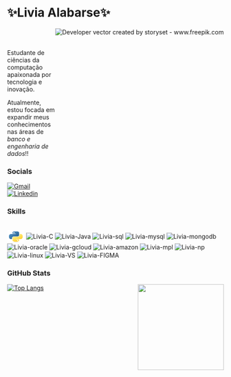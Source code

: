 # ✨Livia Alabarse✨ 
<img align="right" alt="Developer vector created by storyset - www.freepik.com" height="420" src="https://cdn.discordapp.com/attachments/1282017271740498007/1282434956529897532/Hand_coding-bro_1.png?ex=66df5820&is=66de06a0&hm=77836eda6b25dd90ba836d41cc1e862d645c1da81991ad327c36a05c9aaf8572&">
<br><br>



<p align="left"> Estudante de ciências da computação apaixonada por tecnologia e inovação. </p>
<p align="left"> Atualmente, estou focada em expandir meus conhecimentos nas áreas de <em>banco e engenharia de dados</em>!! </p>
 
### Socials

[![Gmail](https://img.shields.io/badge/Gmail-000?style=for-the-badge&logo=gmail&logoColor=7E57C2&color:FFF)](mailto:liviaalabarse@gmail.com)
[![Linkedin](https://img.shields.io/badge/-LinkedIn-000?style=for-the-badge&logo=linkedin&logoColor=7E57C2&color:FFF)](https://www.linkedin.com/in/livia-alabarse/)


### Skills
<div style="display: inline_block"><br>
  <img align="center" alt="Livia-Python" height="30" width="40" src="https://raw.githubusercontent.com/devicons/devicon/master/icons/python/python-original.svg">
  <img align="center" alt="Livia-C" height="30" width="40" src="https://cdn.jsdelivr.net/gh/devicons/devicon@latest/icons/c/c-original.svg"/>
  <img align="center" alt="Livia-Java" height="30" width="40" src="https://cdn.jsdelivr.net/gh/devicons/devicon@latest/icons/java/java-original.svg"/>

  <img align="center" alt="Livia-sql" height="30" width="40" src="https://cdn.jsdelivr.net/gh/devicons/devicon@latest/icons/azuresqldatabase/azuresqldatabase-original.svg"/>
  <img align="center" alt="Livia-mysql" height="30" width="40" src="https://cdn.jsdelivr.net/gh/devicons/devicon@latest/icons/mysql/mysql-original.svg"/>
  <img align="center" alt="Livia-mongodb" height="30" width="40" src="https://cdn.jsdelivr.net/gh/devicons/devicon@latest/icons/mongodb/mongodb-original.svg"/>
  <img align="center" alt="Livia-oracle" height="30" width="40" src="https://cdn.jsdelivr.net/gh/devicons/devicon@latest/icons/oracle/oracle-original.svg"/>
  <img align="center" alt="Livia-gcloud" height="30" width="40" src="https://cdn.jsdelivr.net/gh/devicons/devicon@latest/icons/googlecloud/googlecloud-original.svg"/>

  
  <img align="center" alt="Livia-amazon" height="30" width="40" src="https://cdn.jsdelivr.net/gh/devicons/devicon@latest/icons/amazonwebservices/amazonwebservices-original-wordmark.svg"/> 
  <img align="center" alt="Livia-mpl" height="30" width="40" src="https://cdn.jsdelivr.net/gh/devicons/devicon@latest/icons/matplotlib/matplotlib-plain.svg"/> 
  <img align="center" alt="Livia-np" height="30" width="40" src="https://cdn.jsdelivr.net/gh/devicons/devicon@latest/icons/numpy/numpy-original.svg"/> 
  
 


  <img align="center" alt="Livia-linux" height="30" width="40" src="https://cdn.jsdelivr.net/gh/devicons/devicon@latest/icons/linux/linux-original.svg"/>
  <img align="center" alt="Livia-VS" height="30" width="40" src="https://cdn.jsdelivr.net/gh/devicons/devicon@latest/icons/vscode/vscode-original.svg"/>
  <img align="center" alt="Livia-FIGMA" height="30" width="40" src="https://cdn.jsdelivr.net/gh/devicons/devicon@latest/icons/figma/figma-original.svg"/>
         
</div>



### GitHub Stats

[![Top Langs](https://github-readme-stats.vercel.app/api/top-langs/?username=lihviaa&layout=donut&title_color=B39DDB&text_color=FFF&border_radius=3&border_color=B39DDB&theme=jolly&bg_color=000&icon_color=FF00F6&)](https://github.com/lihviaa/github-readme-stats) 
<img align="right" src="https://cdn.discordapp.com/attachments/1282017271740498007/1282023683799384205/gifmaker_me_2.gif?ex=66ddd919&is=66dc8799&hm=55e75b7102e6e958815091b25c943e9a61102b140443e0043d516d63d598e41a" width="200" height="200" />


